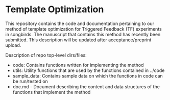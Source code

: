 # Template Optimization
This repository contains the code and documentation pertaining to our method of template optimization for Triggered Feedback (TF) experiments in songbirds. The manuscript that contains this method has recently been submitted. This description will be updated after acceptance/preprint upload.  

Description of repo top-level dirs/files:
- code: Contains functions written for implementing the method
- utils: Utility functions that are used by the functions contained in ../code
- sample_data: Contains sample data on which the functions in code can be run/tested on
- doc.md - Document describing the content and data structures of the functions that implement the method

